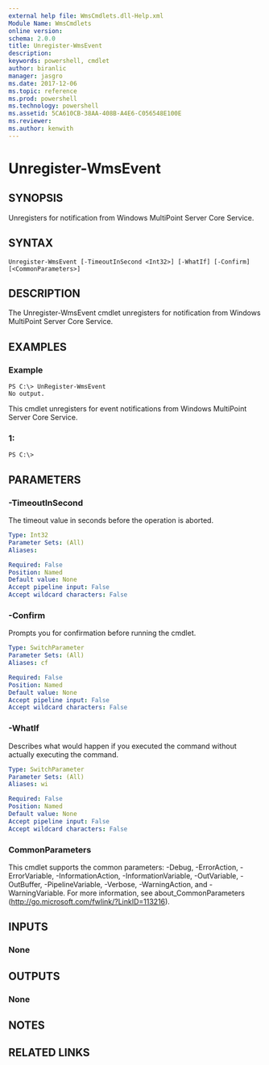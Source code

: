 ```yaml
---
external help file: WmsCmdlets.dll-Help.xml
Module Name: WmsCmdlets
online version: 
schema: 2.0.0
title: Unregister-WmsEvent
description: 
keywords: powershell, cmdlet
author: biranlic
manager: jasgro
ms.date: 2017-12-06
ms.topic: reference
ms.prod: powershell
ms.technology: powershell
ms.assetid: 5CA610CB-38AA-408B-A4E6-C056548E100E
ms.reviewer:
ms.author: kenwith
---
```


# Unregister-WmsEvent

## SYNOPSIS
Unregisters for notification from Windows MultiPoint Server Core Service.

## SYNTAX

```
Unregister-WmsEvent [-TimeoutInSecond <Int32>] [-WhatIf] [-Confirm] [<CommonParameters>]
```

## DESCRIPTION
The Unregister-WmsEvent cmdlet unregisters for notification from Windows MultiPoint Server Core Service.

## EXAMPLES

### Example
```
PS C:\> UnRegister-WmsEvent
No output.
```

This cmdlet unregisters for event notifications from Windows MultiPoint Server Core Service.

### 1:
```
PS C:\>
```

## PARAMETERS

### -TimeoutInSecond
The timeout value in seconds before the operation is aborted.

```yaml
Type: Int32
Parameter Sets: (All)
Aliases: 

Required: False
Position: Named
Default value: None
Accept pipeline input: False
Accept wildcard characters: False
```

### -Confirm
Prompts you for confirmation before running the cmdlet.

```yaml
Type: SwitchParameter
Parameter Sets: (All)
Aliases: cf

Required: False
Position: Named
Default value: None
Accept pipeline input: False
Accept wildcard characters: False
```

### -WhatIf
Describes what would happen if you executed the command without actually executing the command.

```yaml
Type: SwitchParameter
Parameter Sets: (All)
Aliases: wi

Required: False
Position: Named
Default value: None
Accept pipeline input: False
Accept wildcard characters: False
```

### CommonParameters
This cmdlet supports the common parameters: -Debug, -ErrorAction, -ErrorVariable, -InformationAction, -InformationVariable, -OutVariable, -OutBuffer, -PipelineVariable, -Verbose, -WarningAction, and -WarningVariable. For more information, see about_CommonParameters (http://go.microsoft.com/fwlink/?LinkID=113216).

## INPUTS

### None

## OUTPUTS

### None

## NOTES

## RELATED LINKS

